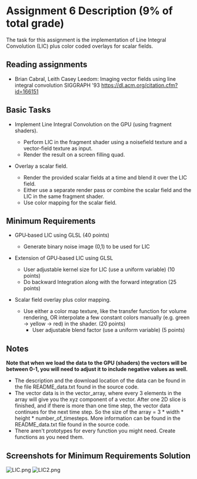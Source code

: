 # Assignment 6 Description (9% of total grade) #

The task for this assignment is the implementation of Line Integral Convolution (LIC) plus color coded overlays for scalar fields.

## Reading assignments ##

* Brian Cabral, Leith Casey Leedom: Imaging vector fields using line integral convolution SIGGRAPH '93 https://dl.acm.org/citation.cfm?id=166151

## Basic Tasks ##

+ Implement Line Integral Convolution on the GPU (using fragment shaders). 
  * Perform LIC in the fragment shader using a noisefield texture and a vector-field texture as input.
  * Render the result on a screen filling quad.

+ Overlay a scalar field.
  * Render the provided scalar fields at a time and blend it over the LIC field. 
  * Either use a separate render pass or combine the scalar field and the LIC in the same fragment shader.
  * Use color mapping for the scalar field.

## Minimum Requirements ##

+ GPU‐based LIC using GLSL (40 points)
  * Generate binary noise image (0,1) to be used for LIC 

+ Extension of GPU‐based LIC using GLSL
  * User adjustable kernel size for LIC (use a uniform variable) (10 points)
  * Do backward Integration along with the forward integration (25 points)

+ Scalar field overlay plus color mapping.
  * Use either a color map texture, like the transfer function for volume rendering, OR interpolate a few constant
    colors manually (e.g. green -> yellow -> red) in the shader. (20 points)
    * User adjustable blend factor (use a uniform variable) (5 points)

## Notes ##

**Note that when we load the data to the GPU (shaders) the vectors will be between 0-1, you will need to adjust it to include negative values as well.**

* The description and the download location of the data can be found in the file README_data.txt found in the source code.
* The vector data is in the vector_array, where every 3 elements in the array will give you the xyz component of a vector. After one 2D slice is finished, and if there is more than one time step, the vector data continues for the next time step.
  So the size of the array = 3 * width * height * number_of_timesteps. More information can be found in the README_data.txt file found in the source code.
* There aren't prototypes for every function you might need. Create functions as you need them.


## Screenshots for Minimum Requirements Solution ##

![LIC.png](https://bitbucket.org/repo/Mq6ygx/images/3352886959-LIC.png)
![LIC2.png](https://bitbucket.org/repo/Mq6ygx/images/3222200156-LIC2.png)
